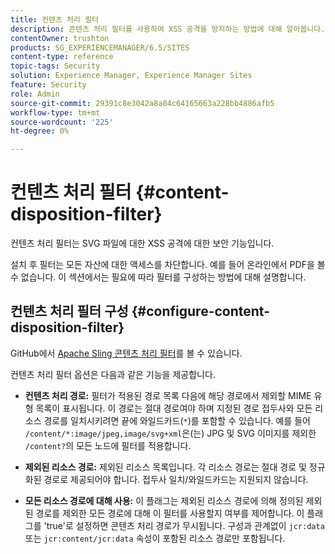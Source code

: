 ```yaml
---
title: 컨텐츠 처리 필터
description: 콘텐츠 처리 필터를 사용하여 XSS 공격을 방지하는 방법에 대해 알아봅니다.
contentOwner: trushton
products: SG_EXPERIENCEMANAGER/6.5/SITES
content-type: reference
topic-tags: Security
solution: Experience Manager, Experience Manager Sites
feature: Security
role: Admin
source-git-commit: 29391c8e3042a8a04c64165663a228bb4886afb5
workflow-type: tm+mt
source-wordcount: '225'
ht-degree: 0%

---
```


# 컨텐츠 처리 필터 {#content-disposition-filter}

컨텐츠 처리 필터는 SVG 파일에 대한 XSS 공격에 대한 보안 기능입니다.

설치 후 필터는 모든 자산에 대한 액세스를 차단합니다. 예를 들어 온라인에서 PDF을 볼 수 없습니다. 이 섹션에서는 필요에 따라 필터를 구성하는 방법에 대해 설명합니다.

## 컨텐츠 처리 필터 구성 {#configure-content-disposition-filter}

GitHub에서 [Apache Sling 콘텐츠 처리 필터](https://github.com/apache/sling-org-apache-sling-security/blob/master/src/main/java/org/apache/sling/security/impl/ContentDispositionFilterConfiguration.java)를 볼 수 있습니다.

컨텐츠 처리 필터 옵션은 다음과 같은 기능을 제공합니다.

* **컨텐츠 처리 경로:** 필터가 적용된 경로 목록 다음에 해당 경로에서 제외할 MIME 유형 목록이 표시됩니다. 이 경로는 절대 경로여야 하며 지정된 경로 접두사와 모든 리소스 경로를 일치시키려면 끝에 와일드카드(`*`)를 포함할 수 있습니다. 예를 들어 `/content/*:image/jpeg,image/svg+xml`은(는) JPG 및 SVG 이미지를 제외한 `/content?`의 모든 노드에 필터를 적용합니다.

* **제외된 리소스 경로:** 제외된 리소스 목록입니다. 각 리소스 경로는 절대 경로 및 정규화된 경로로 제공되어야 합니다. 접두사 일치/와일드카드는 지원되지 않습니다.

* **모든 리소스 경로에 대해 사용:** 이 플래그는 제외된 리소스 경로에 의해 정의된 제외된 경로를 제외한 모든 경로에 대해 이 필터를 사용할지 여부를 제어합니다. 이 플래그를 &#39;true&#39;로 설정하면 콘텐츠 처리 경로가 무시됩니다. 구성과 관계없이 `jcr:data` 또는 `jcr:content/jcr:data` 속성이 포함된 리소스 경로만 포함됩니다.
